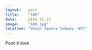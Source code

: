 ```yaml
---
layout:   post
title:    "180"
date:     2016-11-22
image:    "180.jpg"
location: "Union Square Subway, NYC"
---
```


Post-it love
